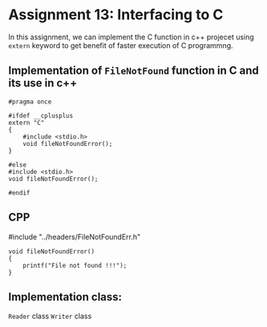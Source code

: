 # Assignment 13: Interfacing to C
In this assignment, we can implement the C function in c++ projecet using `extern` keyword to get benefit of faster execution of C programmng.

## Implementation of `FileNotFound` function in C and its use in c++
```
#pragma once

#ifdef __cplusplus
extern "C"
{
    #include <stdio.h>
    void fileNotFoundError();
}

#else
#include <stdio.h>
void fileNotFoundError();

#endif
```
## CPP 
#include "../headers/FileNotFoundErr.h"
```
void fileNotFoundError()
{
    printf("File not found !!!");
}
```
## Implementation class:
`Reader` class
`Writer` class
